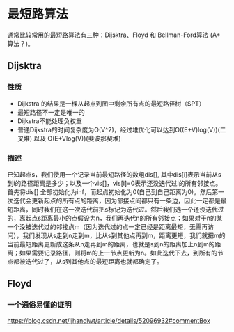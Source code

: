 # 最短路算法
通常比较常用的最短路算法有三种：Dijsktra、Floyd 和 Bellman-Ford算法 (A* 算法？)。
## Dijsktra
### 性质
- Dijkstra 的结果是一棵从起点到图中剩余所有点的最短路径树（SPT）
- 最短路径不一定是唯一的
- Dijkstra不能处理负权重
- 普通Dijkstra的时间复杂度为O(V^2)，经过堆优化可以达到O((E+V)log(V))(二叉堆) 以及 O(E+Vlog(V))(斐波那契堆)

### 描述
已知起点s，我们使用一个记录当前最短路径的数组dis[], 其中dis[i]表示当前从s到i的路径距离是多少；以及一个vis[]，vis[i]=0表示还没迭代过i的所有邻接点。首先将dis[] 全部初始化为inf，而起点初始化为0(自己到自己距离为0)。然后第一次迭代会更新起点的所有点的距离，因为邻接点间都只有一条边，因此一定都是最短距离，同时我们在这一次迭代前把s标记为迭代过。然后我们选一个还没迭代过的，离起点s距离最小的点假设为n，我们再迭代n的所有邻接点；如果对于n的某一个没被迭代过的邻接点m（因为迭代过的点一定已经是距离最短，无需再访问），我们发现从s走到n走到m，比从s到其他点再到m，距离更短，我们就把m的当前最短距离更新成这条从n走再到m的距离，也就是s到n的距离加上n到m的距离；如果需要记录路径，则将m的上一节点更新为n。如此迭代下去，到所有的节点都被迭代过了，从s到其他点的最短距离也就都确定了。


## Floyd

### 一个通俗易懂的证明
https://blog.csdn.net/ljhandlwt/article/details/52096932#commentBox

